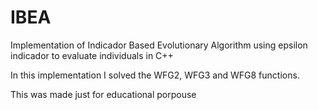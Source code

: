 # IBEA

Implementation of Indicador Based Evolutionary Algorithm
using epsilon indicador to evaluate individuals in C++

In this implementation I solved the WFG2, WFG3 and WFG8 functions. 


This was made just for educational porpouse
